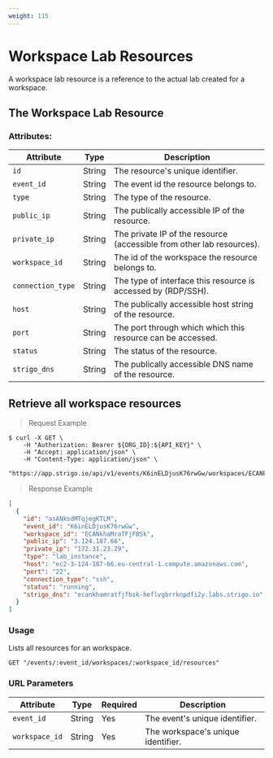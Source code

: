 ```yaml
---
weight: 115
---
```


# Workspace Lab Resources

A workspace lab resource is a reference to the actual lab created for a workspace.

## The Workspace Lab Resource

### Attributes:

| Attribute         | Type   | Description                                                           |
|-------------------|--------|-----------------------------------------------------------------------|
| `id`              | String | The resource's unique identifier.                                     |
| `event_id`        | String | The event id the resource belongs to.                                 |
| `type`            | String | The type of the resource.                                             |
| `public_ip`       | String | The publically accessible IP of the resource.                         |
| `private_ip`      | String | The private IP of the resource (accessible from other lab resources). |
| `workspace_id`    | String | The id of the workspace the resource belongs to.                      |
| `connection_type` | String | The type of interface this resource is accessed by (RDP/SSH).         |
| `host`            | String | The publically accessible host string of the resource.                |
| `port`            | String | The port through which which this resource can be accessed.           |
| `status`          | String | The status of the resource.                                           |
| `strigo_dns`      | String | The publically accessible DNS name of the resource.                   |

## Retrieve all workspace resources

> Request Example

```shell
$ curl -X GET \
    -H "Authorization: Bearer ${ORG_ID}:${API_KEY}" \
    -H "Accept: application/json" \
    -H "Content-Type: application/json" \
    "https://app.strigo.io/api/v1/events/K6inELDjusK76rwGw/workspaces/ECANkhaMraTFjFBSk/resources"
```

> Response Example

```json
[
  {
    "id": "asANksdMTqjegKTLM",
    "event_id": "K6inELDjusK76rwGw",
    "workspace_id": "ECANkhaMraTFjFBSk",
    "public_ip": "3.124.187.66",
    "private_ip": "172.31.23.29",
    "type": "lab_instance",
    "host": "ec2-3-124-187-66.eu-central-1.compute.amazonaws.com",
    "port": "22",
    "connection_type": "ssh",
    "status": "running",
    "strigo_dns": "ecankhamratfjfbsk-heflvgbrrknpdfi2y.labs.strigo.io"
  }
]
```

### Usage

Lists all resources for an workspace.

`GET "/events/:event_id/workspaces/:workspace_id/resources"`

### URL Parameters

| Attribute      | Type   | Required | Description                        |
|----------------|--------|----------|------------------------------------|
| `event_id`     | String | Yes      | The event's unique identifier.     |
| `workspace_id` | String | Yes      | The workspace's unique identifier. |
